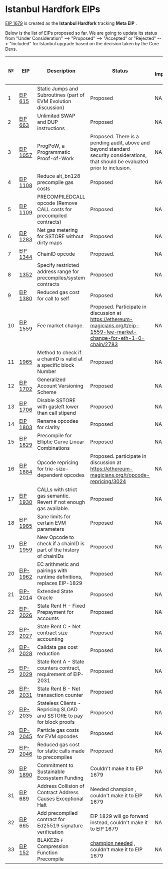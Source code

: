  # Istanbul Hardfork EIPs
 
[EIP 1679](https://eips.ethereum.org/EIPS/eip-1679) is created as the **Istanbul Hardfork** tracking **Meta EIP** .

Below is the list of EIPs proposed so far. We are going to update its status from "Under Consideration" --> "Proposed" -->  "Accepted" or "Rejected" --> "Included" for Istanbul upgrade based on the decision taken by the Core Devs.
 

 №  | EIP  |	Description	| Status |	Client Implementation |	Testnet |	Include in Istanbul HF |        
|---| -----|--------------|------- | -----------------------| --------|----------------------- |
| 1 |[EIP 615](https://eips.ethereum.org/EIPS/eip-615) | Static Jumps and Subroutines (part of EVM Evolution discussion)| Proposed | NA|NA|NA|
| 2 |[EIP 663](https://eips.ethereum.org/EIPS/eip-663) |  Unlimited SWAP and DUP instructions | Proposed | NA|NA|NA| 
| 3 |[EIP 1057](https://eips.ethereum.org/EIPS/eip-1057) | ProgPoW, a Programmatic Proof-of-Work| Proposed. There is a pending audit, above and beyond standard security considerations, that should be evaluated prior to inclusion.| NA|NA|NA|
| 4 |[EIP 1108](https://eips.ethereum.org/EIPS/eip-1108)|Reduce alt_bn128 precompile gas costs| Proposed | NA|NA|NA|
| 5 |[EIP 1109](https://eips.ethereum.org/EIPS/eip-1109)| PRECOMPILEDCALL opcode (Remove CALL costs for precompiled contracts) |Proposed  | NA|NA|NA|
| 6 |[EIP 1283](https://eips.ethereum.org/EIPS/eip-1283) | Net gas metering for SSTORE without dirty maps | Proposed | NA|NA|NA| 
| 7 |[EIP 1344](https://github.com/ethereum/EIPs/blob/master/EIPS/eip-1344.md) | ChainID opcode | Proposed.  | NA|NA|NA| 
| 8 |[1352](https://eips.ethereum.org/EIPS/eip-1352)| Specify restricted address range for precompiles/system contracts | Proposed | NA|NA|NA|
| 9 |[EIP 1380](https://eips.ethereum.org/EIPS/eip-1380) | Reduced gas cost for call to self  | Proposed | NA|NA|NA| 
| 10 |[EIP 1559](https://github.com/ethereum/EIPs/issues/1559) | Fee market change.  |Proposed. Participate in discussion at https://ethereum-magicians.org/t/eip-1559-fee-market-change-for-eth-1-0-chain/2783  | NA|NA|NA|
| 11 |[1965](https://eips.ethereum.org/EIPS/eip-1965)| Method to check if a chainID is valid at a specific block Number | Proposed | NA|NA|NA|
| 12 |[EIP 1702](https://eips.ethereum.org/EIPS/eip-1702) | Generalized Account Versioning Scheme | Proposed | NA|NA|NA| 
| 13 |[EIP 1706](https://eips.ethereum.org/EIPS/eip-1706) | Disable SSTORE with gasleft lower than call stipend  | Proposed | NA|NA|NA| 
| 14 |[EIP 1803](https://github.com/ethereum/EIPs/blob/d650a60f347237e0b626c40c5fe5805d80859520/EIPS/eip-1803.md) |  Rename opcodes for clarity | Proposed | NA|NA|NA| 
| 15 |[EIP 1829](https://eips.ethereum.org/EIPS/eip-1829)| Precompile for Elliptic Curve Linear Combinations| Proposed | NA|NA|NA|
| 16 |[EIP 1884](https://github.com/holiman/EIPs/blob/reprice/EIPS/eip-1884.md) | Opcode repricing for trie-size-dependent opcodes | Proposed. participate in discussion at https://ethereum-magicians.org/t/opcode-repricing/3024 | NA|NA|NA|
| 17 |[EIP 1930](https://eips.ethereum.org/EIPS/eip-1930)| CALLs with strict gas semantic. Revert if not enough gas available. | Proposed | NA|NA|NA|
| 18 |[EIP 1985](https://eips.ethereum.org/EIPS/eip-1985)| Sane limits for certain EVM parameters | Proposed | NA|NA|NA|
| 19 |[EIP 1959](https://eips.ethereum.org/EIPS/eip-1959)| New Opcode to check if a chainID is part of the history of chainIDs | Proposed | NA|NA|NA|
| 20 |[EIP-1962](https://eips.ethereum.org/EIPS/eip-1962)|EC arithmetic and pairings with runtime definitions, replaces EIP-1829  | Proposed | NA|NA|NA|
| 21 |[EIP-2014](https://eips.ethereum.org/EIPS/eip-2014)| Extended State Oracle | Proposed | NA|NA|NA|
| 22 |[EIP-2026](https://eips.ethereum.org/EIPS/eip-2026)| State Rent H - Fixed Prepayment for accounts | Proposed | NA|NA|NA|
| 23 |[EIP-2027](https://eips.ethereum.org/EIPS/eip-2027)| State Rent C - Net contract size accounting | Proposed | NA|NA|NA|
| 24 |[EIP-2028](https://eips.ethereum.org/EIPS/eip-2028)| Calldata gas cost reduction | Proposed | NA|NA|NA|
| 25 |[EIP-2029](https://eips.ethereum.org/EIPS/eip-2029)| State Rent A - State counters contract, requirement of EIP-2031 | Proposed | NA|NA|NA|
| 26 |[EIP-2031](https://eips.ethereum.org/EIPS/eip-2031)| State Rent B - Net transaction counter | Proposed | NA|NA|NA|
| 27 |[EIP-2035](https://eips.ethereum.org/EIPS/eip-2035)| Stateless Clients - Repricing SLOAD and SSTORE to pay for block proofs | Proposed | NA|NA|NA|
| 28 |[EIP-2045](https://eips.ethereum.org/EIPS/eip-2045)| Particle gas costs for EVM opcodes | Proposed | NA|NA|NA|
| 29 |[EIP-2046](https://eips.ethereum.org/EIPS/eip-2046)| Reduced gas cost for static calls made to precompiles | Proposed | NA|NA|NA|
| 30 |[EIP 1890](https://github.com/ethereum/EIPs/blob/master/EIPS/eip-1890.md) | Commitment to Sustainable Ecosystem Funding | Couldn't make it to EIP 1679 | NA|NA|NA| 
| 31 |[EIP 689](https://eips.ethereum.org/EIPS/eip-689) |  Address Collision of Contract Address Causes Exceptional Halt | Needed champion , couldn't make it to EIP 1679 | NA|NA|NA| 
| 32 |[EIP 665](https://eips.ethereum.org/EIPS/eip-665) | Add precompiled contract for Ed25519 signature verification | EIP 1829 will go forward instead,  couldn't make it to EIP 1679 | NA|NA|NA|
| 33 |[EIP 152](https://github.com/ethereum/EIPs/issues/152) | BLAKE2b `F` Compression Function Precompile  |[champion needed](https://github.com/ethereum-cat-herders/PM/issues/64) , couldn't make it to EIP 1679 | NA|NA|NA|

